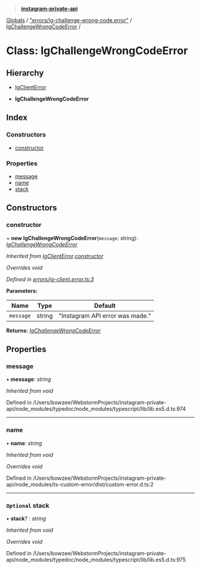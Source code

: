 > **[instagram-private-api](../README.md)**

[Globals](../README.md) / ["errors/ig-challenge-wrong-code.error"](../modules/_errors_ig_challenge_wrong_code_error_.md) / [IgChallengeWrongCodeError](_errors_ig_challenge_wrong_code_error_.igchallengewrongcodeerror.md) /

# Class: IgChallengeWrongCodeError

## Hierarchy

  * [IgClientError](_errors_ig_client_error_.igclienterror.md)

  * **IgChallengeWrongCodeError**

## Index

### Constructors

* [constructor](_errors_ig_challenge_wrong_code_error_.igchallengewrongcodeerror.md#constructor)

### Properties

* [message](_errors_ig_challenge_wrong_code_error_.igchallengewrongcodeerror.md#message)
* [name](_errors_ig_challenge_wrong_code_error_.igchallengewrongcodeerror.md#name)
* [stack](_errors_ig_challenge_wrong_code_error_.igchallengewrongcodeerror.md#optional-stack)

## Constructors

###  constructor

\+ **new IgChallengeWrongCodeError**(`message`: string): *[IgChallengeWrongCodeError](_errors_ig_challenge_wrong_code_error_.igchallengewrongcodeerror.md)*

*Inherited from [IgClientError](_errors_ig_client_error_.igclienterror.md).[constructor](_errors_ig_client_error_.igclienterror.md#constructor)*

*Overrides void*

*Defined in [errors/ig-client.error.ts:3](https://github.com/dilame/instagram-private-api/blob/173bc62/src/errors/ig-client.error.ts#L3)*

**Parameters:**

Name | Type | Default |
------ | ------ | ------ |
`message` | string | "Instagram API error was made." |

**Returns:** *[IgChallengeWrongCodeError](_errors_ig_challenge_wrong_code_error_.igchallengewrongcodeerror.md)*

## Properties

###  message

• **message**: *string*

*Inherited from void*

Defined in /Users/bowzee/WebstormProjects/instagram-private-api/node_modules/typedoc/node_modules/typescript/lib/lib.es5.d.ts:974

___

###  name

• **name**: *string*

*Inherited from void*

*Overrides void*

Defined in /Users/bowzee/WebstormProjects/instagram-private-api/node_modules/ts-custom-error/dist/custom-error.d.ts:2

___

### `Optional` stack

• **stack**? : *string*

*Inherited from void*

*Overrides void*

Defined in /Users/bowzee/WebstormProjects/instagram-private-api/node_modules/typedoc/node_modules/typescript/lib/lib.es5.d.ts:975